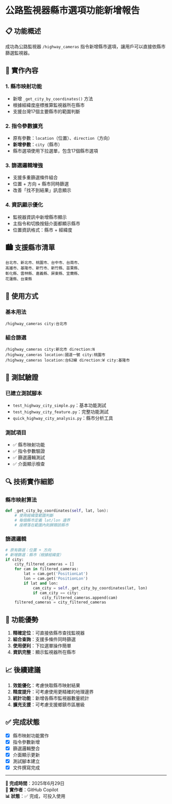 # 公路監視器縣市選項功能新增報告

## 📋 功能概述

成功為公路監視器 `/highway_cameras` 指令新增縣市選項，讓用戶可以直接依縣市篩選監視器。

## 🔧 實作內容

### 1. 縣市映射功能
- 新增 `_get_city_by_coordinates()` 方法
- 根據經緯度座標推算監視器所在縣市
- 支援台灣17個主要縣市的範圍判斷

### 2. 指令參數擴充
- 原有參數：`location`（位置）、`direction`（方向）
- **新增參數**：`city`（縣市）
- 縣市選項使用下拉選單，包含17個縣市選項

### 3. 篩選邏輯增強
- 支援多重篩選條件組合
- 位置 + 方向 + 縣市同時篩選
- 改善「找不到結果」訊息顯示

### 4. 資訊顯示優化
- 監視器資訊中新增縣市顯示
- 主指令和切換按鈕介面都顯示縣市
- 位置資訊格式：縣市 + 經緯度

## 🏙️ 支援縣市清單

```
台北市、新北市、桃園市、台中市、台南市、
高雄市、基隆市、新竹市、新竹縣、苗栗縣、
彰化縣、雲林縣、嘉義縣、屏東縣、宜蘭縣、
花蓮縣、台東縣
```

## 📱 使用方式

### 基本用法
```
/highway_cameras city:台北市
```

### 組合篩選
```
/highway_cameras city:新北市 direction:N
/highway_cameras location:國道一號 city:桃園市
/highway_cameras location:台62線 direction:W city:基隆市
```

## 🧪 測試驗證

### 已建立測試腳本
- `test_highway_city_simple.py`：基本功能測試
- `test_highway_city_feature.py`：完整功能測試
- `quick_highway_city_analysis.py`：縣市分析工具

### 測試項目
- ✅ 縣市映射功能
- ✅ 指令參數驗證
- ✅ 篩選邏輯測試
- ✅ 介面顯示檢查

## 🔍 技術實作細節

### 縣市映射算法
```python
def _get_city_by_coordinates(self, lat, lon):
    # 使用經緯度範圍判斷
    # 每個縣市定義 lat/lon 邊界
    # 座標落在範圍內則歸類該縣市
```

### 篩選邏輯
```python
# 原有篩選：位置 + 方向
# 新增篩選：縣市（根據經緯度）
if city:
    city_filtered_cameras = []
    for cam in filtered_cameras:
        lat = cam.get('PositionLat')
        lon = cam.get('PositionLon') 
        if lat and lon:
            cam_city = self._get_city_by_coordinates(lat, lon)
            if cam_city == city:
                city_filtered_cameras.append(cam)
    filtered_cameras = city_filtered_cameras
```

## 🎯 功能優勢

1. **精確定位**：可直接依縣市查找監視器
2. **組合查詢**：支援多條件同時篩選
3. **使用便利**：下拉選單操作簡單
4. **資訊完整**：顯示監視器所在縣市

## 📈 後續建議

1. **效能優化**：考慮快取縣市映射結果
2. **精度提升**：可考慮使用更精確的地理邊界
3. **統計功能**：新增各縣市監視器數量統計
4. **擴充支援**：可考慮支援鄉鎮市區層級

## ✅ 完成狀態

- [x] 縣市映射功能實作
- [x] 指令參數新增
- [x] 篩選邏輯整合
- [x] 介面顯示更新
- [x] 測試腳本建立
- [x] 文件撰寫完成

---

**📅 完成時間**：2025年6月29日  
**🔧 實作者**：GitHub Copilot  
**📊 狀態**：✅ 完成，可投入使用
